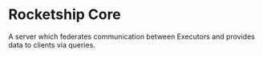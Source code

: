 # Rocketship Core

A server which federates communication between Executors and provides data to clients via queries.